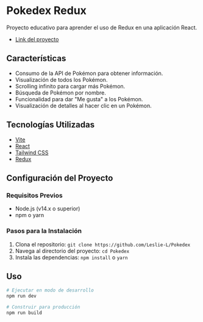 # Pokedex Redux

Proyecto educativo para aprender el uso de Redux en una aplicación React.
- [Link del proyecto](https://velvety-monstera-4607d4.netlify.app/)
## Características

- Consumo de la API de Pokémon para obtener información.
- Visualización de todos los Pokémon.
- Scrolling infinito para cargar más Pokémon.
- Búsqueda de Pokémon por nombre.
- Funcionalidad para dar "Me gusta" a los Pokémon.
- Visualización de detalles al hacer clic en un Pokémon.

## Tecnologías Utilizadas

- [Vite](https://vitejs.dev/)
- [React](https://reactjs.org/)
- [Tailwind CSS](https://tailwindcss.com/)
- [Redux](https://redux.js.org/)

## Configuración del Proyecto

### Requisitos Previos

- Node.js (v14.x o superior)
- npm o yarn

### Pasos para la Instalación

1. Clona el repositorio: `git clone https://github.com/Leslie-L/Pokedex`
2. Navega al directorio del proyecto: `cd Pokedex`
3. Instala las dependencias: `npm install` o `yarn`

## Uso

```bash
# Ejecutar en modo de desarrollo
npm run dev

# Construir para producción
npm run build
